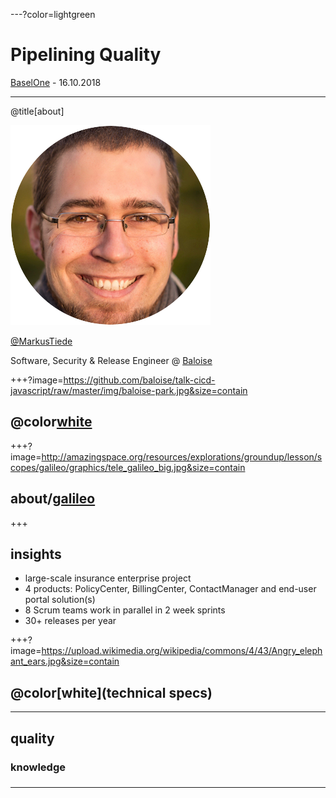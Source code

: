 ---?color=lightgreen

# Pipelining Quality

[BaselOne](https://baselone.ch) - 16.10.2018

---
@title[about]
 
![me](https://github.com/MarkusTiede/about/raw/master/img/me-circle.png)

[@MarkusTiede](https://twitter.com/markustiede)

Software, Security & Release Engineer @ [Baloise](https://www.baloise.com)

+++?image=https://github.com/baloise/talk-cicd-javascript/raw/master/img/baloise-park.jpg&size=contain

## @color[white](about/[baloise](https://www.baloise.com))

+++?image=http://amazingspace.org/resources/explorations/groundup/lesson/scopes/galileo/graphics/tele_galileo_big.jpg&size=contain

## about/[galileo](https://www.guidewire.com/about-us/news-and-events/press-releases/20160912/basler-versicherung-extends-guidewire-products)

+++

## insights
- large-scale insurance enterprise project
- 4 products: PolicyCenter, BillingCenter, ContactManager and end-user portal solution(s)
- 8 Scrum teams work in parallel in 2 week sprints
- 30+ releases per year

+++?image=https://upload.wikimedia.org/wikipedia/commons/4/43/Angry_elephant_ears.jpg&size=contain

## @color[white](technical specs)


---

## quality
### 
### knowledge
### 

---
